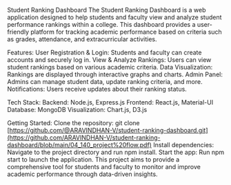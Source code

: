 Student Ranking Dashboard
The Student Ranking Dashboard is a web application designed to help students and faculty view and analyze student performance rankings within a college. This dashboard provides a user-friendly platform for tracking academic performance based on criteria such as grades, attendance, and extracurricular activities.

Features:
User Registration & Login: Students and faculty can create accounts and securely log in.
View & Analyze Rankings: Users can view student rankings based on various academic criteria.
Data Visualization: Rankings are displayed through interactive graphs and charts.
Admin Panel: Admins can manage student data, update ranking criteria, and more.
Notifications: Users receive updates about their ranking status.

Tech Stack:
Backend: Node.js, Express.js
Frontend: React.js, Material-UI
Database: MongoDB
Visualization: Chart.js, D3.js

Getting Started:
Clone the repository: git clone [https://github.com/@ARAVINDHAN-V/student-ranking-dashboard.git](https://github.com/ARAVINDHAN-V/student-ranking-dashboard/blob/main/04_140_project%20flow.pdf)
Install dependencies: Navigate to the project directory and run npm install.
Start the app: Run npm start to launch the application.
This project aims to provide a comprehensive tool for students and faculty to monitor and improve academic performance through data-driven insights.
